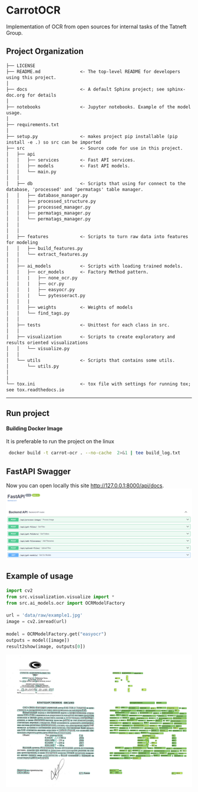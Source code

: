 CarrotOCR
==============================

Implementation of OCR from open sources for internal tasks of the Tatneft Group.

Project Organization
------------

    ├── LICENSE
    ├── README.md               <- The top-level README for developers using this project.
    │
    ├── docs                    <- A default Sphinx project; see sphinx-doc.org for details
    │
    ├── notebooks               <- Jupyter notebooks. Example of the model usage.
    │
    ├── requirements.txt 
    │
    ├── setup.py                <- makes project pip installable (pip install -e .) so src can be imported
    ├── src                     <- Source code for use in this project.
    │   ├── api                 
    │   │   ├── services        <- Fast API services.
    │   │   ├── models          <- Fast API models.
    │   │   └── main.py
    │   │
    │   ├── db                  <- Scripts that using for connect to the database, 'processed' and 'permatags' table manager.
    │   │   ├── database_manager.py
    │   │   ├── processed_structure.py
    │   │   ├── processed_manager.py
    │   │   ├── permatags_manager.py
    │   │   └── permatags_manager.py
    │   │
    │   │
    │   ├── features            <- Scripts to turn raw data into features for modeling
    │   │   ├── build_features.py
    │   │   └── extract_features.py
    │   │
    │   ├── ai_models           <- Scripts with loading trained models.
    │   │   ├── ocr_models      <- Factory Method pattern.
    │   │   |   ├── none_ocr.py       
    │   │   |   ├── ocr.py       
    │   │   |   ├── easyocr.py  
    │   │   |   └── pytesseract.py 
    │   │   |   
    │   │   ├── weights         <- Weights of models
    │   │   └── find_tags.py
    │   │
    │   ├── tests               <- Unittest for each class in src.
    │   │
    │   ├── visualization       <- Scripts to create exploratory and results oriented visualizations
    │   │   └── visualize.py
    │   │
    │   └── utils               <- Scripts that contains some utils.
    │       └── utils.py
    │
    │
    └── tox.ini                 <- tox file with settings for running tox; see tox.readthedocs.io


--------
## Run project
#### Building Docker Image
It is preferable to run the project on the linux
```bash
 docker build -t carrot-ocr . --no-cache  2>&1 | tee build_log.txt
```

## FastAPI Swagger
Now you can open locally this site http://127.0.0.1:8000/api/docs.
<img src="notebooks/references/backend.jpg" alt="#">

## Example of usage

```python
import cv2
from src.visualization.visualize import *
from src.ai_models.ocr import OCRModelFactory

url = 'data/raw/example1.jpg'
image = cv2.imread(url)

model = OCRModelFactory.get("easyocr")
outputs = model([image])
result2show(image, outputs[0])
```

<img src="notebooks/references/output1.png" alt="#">